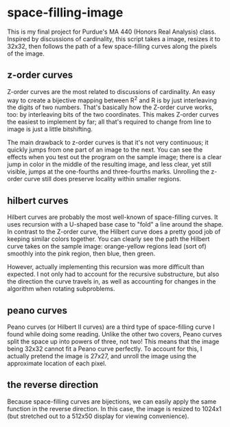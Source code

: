 # space-filling-image

This is my final project for Purdue's MA 440 (Honors Real Analysis) class. Inspired by discussions of cardinality, this script takes a image, resizes it to 32x32, then follows the path of a few space-filling curves along the pixels of the image.

## z-order curves

Z-order curves are the most related to discussions of cardinality. An easy way to create a bijective mapping between R<sup>2</sup> and R is by just interleaving the digits of two numbers. That's basically how the Z-order curve works, too: by interleaving bits of the two coordinates. This makes Z-order curves the easiest to implement by far; all that's required to change from line to image is just a little bitshifting.

The main drawback to z-order curves is that it's not very continuous; it quickly jumps from one part of an image to the next. You can see the effects when you test out the program on the sample image; there is a clear jump in color in the middle of the resulting image, and less clear, yet still visible, jumps at the one-fourths and three-fourths marks. Unrolling the z-order curve still does preserve locality within smaller regions.

## hilbert curves

Hilbert curves are probably the most well-known of space-filling curves. It uses recursion with a U-shaped base case to "fold" a line around the shape. In contrast to the Z-order curve, the Hilbert curve does a pretty good job of keeping similar colors together. You can clearly see the path the Hilbert curve takes on the sample image: orange-yellow regions lead (sort of) smoothly into the pink region, then blue, then green.

However, actually implementing this recursion was more difficult than expected. I not only had to account for the recursive substructure, but also the direction the curve travels in, as well as accounting for changes in the algorithm when rotating subproblems.

## peano curves

Peano curves (or Hilbert II curves) are a third type of space-filling curve I found while doing some reading. Unlike the other two covers, Peano curves split the space up into powers of three, not two! This means that the image being 32x32 cannot fit a Peano curve perfectly. To account for this, I actually pretend the image is 27x27, and unroll the image using the approximate location of each pixel.

## the reverse direction

Because space-filling curves are bijections, we can easily apply the same function in the reverse direction. In this case, the image is resized to 1024x1 (but stretched out to a 512x50 display for viewing convenience).